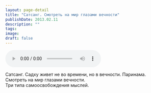 ```yaml
---
layout: page-detail
title: "Сатсанг. Смотреть на мир глазами вечности"
publishDate: 2013.02.11
description: ""
tags:
image:
draft: false
---
```


<audio title="2013.02.11 - Сатсанг. Смотреть на мир глазами вечности.mp3" src="/upload/iblock/ddd/ddd1f65c1d0bb0af5885e25ffeb06428.mp3" controls=""></audio>

 Сатсанг. Садху живет не во времени, но в вечности. Паринама.  
Смотреть на мир глазами вечности.  
Три типа самоосвобождения мыслей. 

  
